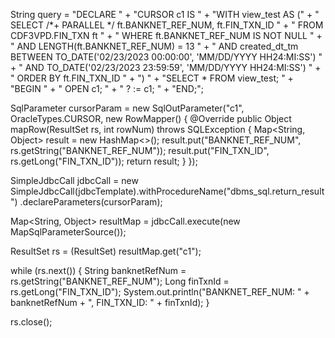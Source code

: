 String query = "DECLARE " +
                "CURSOR c1 IS " +
                "WITH view_test AS (" +
                "  SELECT /*+ PARALLEL */ ft.BANKNET_REF_NUM, ft.FIN_TXN_ID " +
                "  FROM CDF3VPD.FIN_TXN ft " +
                "  WHERE ft.BANKNET_REF_NUM IS NOT NULL " +
                "    AND LENGTH(ft.BANKNET_REF_NUM) = 13 " +
                "    AND created_dt_tm BETWEEN TO_DATE('02/23/2023 00:00:00', 'MM/DD/YYYY HH24:MI:SS') " +
                "    AND TO_DATE('02/23/2023 23:59:59', 'MM/DD/YYYY HH24:MI:SS') " +
                "  ORDER BY ft.FIN_TXN_ID " +
                ") " +
                "SELECT * FROM view_test; " +
                "BEGIN " +
                "  OPEN c1; " +
                "  ? := c1; " +
                "END;";

SqlParameter cursorParam = new SqlOutParameter("c1", OracleTypes.CURSOR, new RowMapper<Object>() {
    @Override
    public Object mapRow(ResultSet rs, int rowNum) throws SQLException {
        Map<String, Object> result = new HashMap<>();
        result.put("BANKNET_REF_NUM", rs.getString("BANKNET_REF_NUM"));
        result.put("FIN_TXN_ID", rs.getLong("FIN_TXN_ID"));
        return result;
    }
});

SimpleJdbcCall jdbcCall = new SimpleJdbcCall(jdbcTemplate).withProcedureName("dbms_sql.return_result")
                .declareParameters(cursorParam);

Map<String, Object> resultMap = jdbcCall.execute(new MapSqlParameterSource());

ResultSet rs = (ResultSet) resultMap.get("c1");

while (rs.next()) {
    String banknetRefNum = rs.getString("BANKNET_REF_NUM");
    Long finTxnId = rs.getLong("FIN_TXN_ID");
    System.out.println("BANKNET_REF_NUM: " + banknetRefNum + ", FIN_TXN_ID: " + finTxnId);
}

rs.close();
